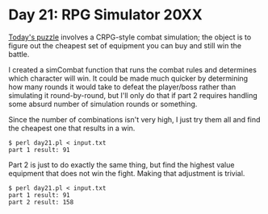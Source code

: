 # Day 21: RPG Simulator 20XX

[Today's puzzle](https://adventofcode.com/2015/day/21) involves a CRPG-style
combat simulation; the object is to figure out the cheapest set of equipment
you can buy and still win the battle.

I created a simCombat function that runs the combat rules and determines
which character will win. It could be made much quicker by determining how
many rounds it would take to defeat the player/boss rather than simulating
it round-by-round, but I'll only do that if part 2 requires handling some
absurd number of simulation rounds or something.

Since the number of combinations isn't very high, I just try them all and
find the cheapest one that results in a win.

```
$ perl day21.pl < input.txt 
part 1 result: 91
```

Part 2 is just to do exactly the same thing, but find the highest value
equipment that does not win the fight. Making that adjustment is trivial.

```
$ perl day21.pl < input.txt 
part 1 result: 91
part 2 result: 158
```
